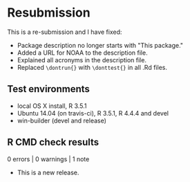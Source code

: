 # Resubmission 
This is a re-submission and I have fixed:  
* Package description no longer starts with "This package."  
* Added a URL for NOAA to the description file.  
* Explained all acronyms in the description file.   
* Replaced `\dontrun{}` with `\donttest{}` in all .Rd files.    

## Test environments
* local OS X install, R 3.5.1
* Ubuntu 14.04 (on travis-ci), R 3.5.1, R 4.4.4 and devel
* win-builder (devel and release)

## R CMD check results

0 errors | 0 warnings | 1 note

* This is a new release.
